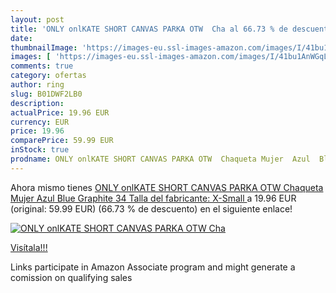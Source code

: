 ```yaml
---
layout: post
title: 'ONLY onlKATE SHORT CANVAS PARKA OTW  Cha al 66.73 % de descuento'
date: 
thumbnailImage: 'https://images-eu.ssl-images-amazon.com/images/I/41bu1AnWGqL._SL200_.jpg'
images: [ 'https://images-eu.ssl-images-amazon.com/images/I/41bu1AnWGqL._SL200_.jpg' ]
comments: true
category: ofertas
author: ring
slug: B01DWF2LB0
description:
actualPrice: 19.96 EUR
currency: EUR
price: 19.96
comparePrice: 59.99 EUR
inStock: true
prodname: ONLY onlKATE SHORT CANVAS PARKA OTW  Chaqueta Mujer  Azul  Blue Graphite   34  Talla del fabricante: X-Small 
---
```


Ahora mismo tienes [ONLY onlKATE SHORT CANVAS PARKA OTW  Chaqueta Mujer  Azul  Blue Graphite   34  Talla del fabricante: X-Small ](https://www.amazon.es/dp/B01DWF2LB0/?tag=tolees-21) a 19.96 EUR (original: 59.99 EUR) (66.73 %  de descuento) en el siguiente enlace!

[![ONLY onlKATE SHORT CANVAS PARKA OTW  Cha](https://images-eu.ssl-images-amazon.com/images/I/41bu1AnWGqL._SL200_.jpg)](https://www.amazon.es/dp/B01DWF2LB0/?tag=tolees-21)

[Visítala!!!](https://www.amazon.es/dp/B01DWF2LB0/?tag=tolees-21)

Links participate in Amazon Associate program and might generate a comission on qualifying sales
